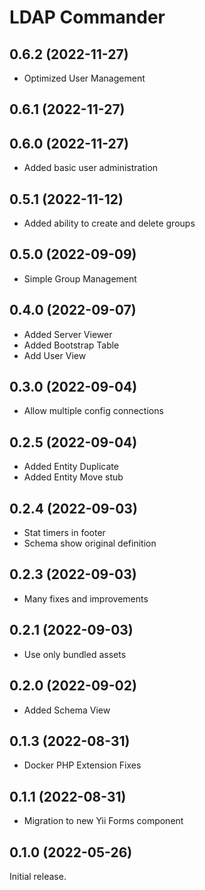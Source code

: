 # LDAP Commander

## 0.6.2 (2022-11-27)

- Optimized User Management

## 0.6.1 (2022-11-27)

## 0.6.0 (2022-11-27)

- Added basic user administration

## 0.5.1 (2022-11-12)

- Added ability to create and delete groups

## 0.5.0 (2022-09-09)

- Simple Group Management

## 0.4.0 (2022-09-07)

- Added Server Viewer
- Added Bootstrap Table
- Add User View

## 0.3.0 (2022-09-04)

- Allow multiple config connections 

## 0.2.5 (2022-09-04)

- Added Entity Duplicate
- Added Entity Move stub

## 0.2.4 (2022-09-03)

- Stat timers in footer
- Schema show original definition

## 0.2.3 (2022-09-03)

- Many fixes and improvements

## 0.2.1 (2022-09-03)

- Use only bundled assets

## 0.2.0 (2022-09-02)

- Added Schema View

## 0.1.3 (2022-08-31)

- Docker PHP Extension Fixes

## 0.1.1 (2022-08-31)

- Migration to new Yii Forms component

## 0.1.0 (2022-05-26)

Initial release.
